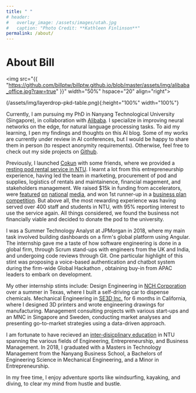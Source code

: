 ```yaml
---
title: " "
# header:
#   overlay_image: /assets/images/utah.jpg
#   caption: "Photo Credit: **Kathleen Finlinson**"
permalink: /about/
---
```


# About Bill

<img src="{{ "https://github.com/billptw/billptw.github.io/blob/master/assets/img/alibaba_office.jpg?raw=true" }}" width="50%" hspace="20" align="right">

(/assets/img/layerdrop-pkd-table.png){:height="100%" width="100%"}

Currently, I am pursuing my PhD in Nanyang Technological University (Singapore), in collaboration with [Alibaba](https://media.ntu.edu.sg/NewsReleases/Pages/newsdetail.aspx?news=9e521a80-eaec-41ac-9c7e-802a62fc8d52). I specialize in improving neural networks on the edge, for natural language processing tasks. To aid my learning, I pen my findings and thoughts on this AI blog. Some of my works are currently under review in AI conferences, but I would be happy to share them in person (to respect anonymity requirements). Otherwise, feel free to check out my side projects on [Github](https://github.com/billptw).

<!-- Some of my recent works include designing latent tree induction modules for LSTM and Transformers models, and uncovering the failure of state-of-the-art models on systematic generalization of multi-hierarchical reasoning. -->

Previously, I launched [Cokun](http://www.weeworks.wkwsci.ntu.edu.sg/NanyangChronicle/News/2502sleepingpod.html) with some friends, where we provided a [resting pod rental service in NTU](https://www.facebook.com/watch/?v=1904767012895024). I learnt a lot from this entrepreneurship experience, having led the team in marketing, procurement of pod and supplies, logistics of rentals and maintainence, financial magement, and stakeholders management. We raised $15k in funding from accelerators, were [featured](https://www.straitstimes.com/singapore/book-pod-for-short-nap-on-ntu-campus) [on](https://www.tnp.sg/news/singapore/ntu-students-get-new-rest-pod) [national](https://www.straitstimes.com/singapore/ntu-launches-rest-pod-in-school-library-for-students-to-catch-a-quick-nap) [media](https://www.businessinsider.sg/another-singapore-university-students-place-nap-already-fully-booked), and won 1st runner-up in a [business plan competition](https://www.nexiats.com.sg/news-insights/nexia-ts-congratulates-winners-nexia-day-business-plans-contest-2018/). But above all, the most rewarding experience was having served over 400 staff and students in NTU, with 95% reporting interest to use the service again. All things considered, we found the business not financially viable and decided to donate the pod to the university.

I was a Summer Technology Analyst at JPMorgan in 2018, where my main task involved building dashboards on a firm's global platform using Angular. The internship gave me a taste of how software engineering is done in a global firm, through Scrum stand-ups with engineers from the UK and India, and undergoing code reviews through Git. One particular highlight of this stint was proposing a voice-based authentication and chatbot system during the firm-wide Global Hackathon , obtaining buy-in from APAC leaders to embark on development.

My other internship stints include: Design Engineering in [NCH Corporation](https://www.nch.com/) over a summer in Texas, where I built a self-driving car to dispense chemicals. Mechanical Engineering in [SE3D Inc.](https://www.linkedin.com/company/se3d/) for 6 months in California, where I designed 3D printers and wrote engineering drawings for manufacturing. Management consulting projects with various start-ups and an MNC in Singapore and Sweden, conducting market analyses and presenting go-to-market strategies using a data-driven approach.

I am fortunate to have recieved an [inter-disicplinary education](http://www.ntu.edu.sg/rep/Pages/default.aspx) in NTU spanning the various fields of Engineering, Entrepreneurship, and Business Management. In 2018, I graduated with a Masters in Technology Management from the Nanyang Business School, a Bachelors of Engineering Science in Mechanical Engineering, and a Minor in Entrepreneurship.

In my free time, I enjoy adventure sports like windsurfing, kayaking, and diving, to clear my mind from hustle and bustle. 